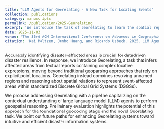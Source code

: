 ```yaml
---
title: "LLM Agents for Georelating - A New Task for Locating Events"
collection: publications
category: manuscripts
permalink: /publication/2025-Georelating
excerpt: 'We introduce the task of Georelating to learn the spatial representation of natural disasters from spatial natural language.'
date: 2025-11-03
venue: 'The 33rd ACM International Conference on Advances in Geographic Information Systems (SIGSPATIAL’25)'
citation: 'Kai Moltzen, Junbo Huang, and Ricardo Usbeck. 2025. LLM Agents for Georelating - A New Task for Locating Events. In The 33rd ACM International Conference on Advances in Geographic Information Systems (SIGSPATIAL’25), November 3–6, 2025, Minneapolis, MN, USA. ACM, New York, NY, USA, 4 pages. https://doi.org/10.1145/3748636.3762733'
---
```

Accurately identifying disaster-affected areas is crucial for datadriven disaster resilience. In response, we introduce Georelating,
a task that infers affected areas from textual reports containing complex locative expressions, moving beyond traditional geoparsing
approaches that rely on explicit point locations. Georelating instead combines resolving unnamed regions and reasoning about
spatial relations to represent event-affected areas within standardized Discrete Global Grid Systems (DGGSs).

We propose addressing Georelating with a pipeline capitalizing on the contextual understanding of large language model (LLM)
agents to perform geospatial reasoning. Preliminary evaluation highlights the potential of this approach for the foundational geocoding
stage and the novel Georelating task. We point out future paths for enhancing Georelating systems toward intuitive and efficient
disaster information systems.